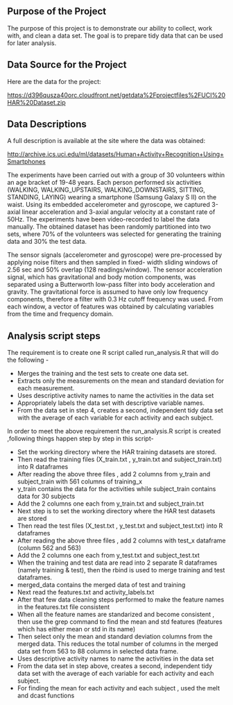 ## Purpose of the Project
The purpose of this project is to demonstrate our ability to collect, work with, and clean a data set. The goal is to prepare tidy data that can be used for later analysis. 


## Data Source for the Project

Here are the data for the project: 

https://d396qusza40orc.cloudfront.net/getdata%2Fprojectfiles%2FUCI%20HAR%20Dataset.zip

## Data Descriptions 

A full description is available at the site where the data was obtained: 

http://archive.ics.uci.edu/ml/datasets/Human+Activity+Recognition+Using+Smartphones

The experiments have been carried out with a group of 30 volunteers within an age bracket of 19-48 years. Each person  performed six activities (WALKING, WALKING_UPSTAIRS, WALKING_DOWNSTAIRS, SITTING, STANDING, LAYING) wearing a smartphone (Samsung Galaxy S II) on the waist. Using its embedded accelerometer and gyroscope, we captured 3-axial linear acceleration and 3-axial angular velocity at a constant rate of 50Hz. The experiments have been video-recorded to label the data manually. The obtained dataset has been randomly partitioned into two sets, where 70% of the volunteers was selected for generating the training data and 30% the test data. 

The sensor signals (accelerometer and gyroscope) were pre-processed by applying noise filters and then sampled in fixed- width sliding windows of 2.56 sec and 50% overlap (128 readings/window). The sensor acceleration signal, which has gravitational and body motion components, was separated using a Butterworth low-pass filter into body acceleration and  gravity. The gravitational force is assumed to have only low frequency components, therefore a filter with 0.3 Hz cutoff  frequency was used. From each window, a vector of features was obtained by calculating variables from the time and frequency domain. 

## Analysis script steps 

The requirement is to create one R script called run_analysis.R that will do the following - 
* Merges the training and the test sets to create one data set.
* Extracts only the measurements on the mean and standard deviation for each measurement. 
* Uses descriptive activity names to name the activities in the data set
* Appropriately labels the data set with descriptive variable names. 
* From the data set in step 4, creates a second, independent tidy data set with the average of each variable for each   activity and each subject.

In order to meet the above requirement the run_analysis.R script is created ,following things happen step by step in     this script- 

* Set the working directory where the HAR training datasets are stored.
* Then read the training files (X_train.txt , y_train.txt and subject_train.txt) into R dataframes
* After reading the above three files , add 2 columns from y_train and subject_train with 561 columns of training_x 
* y_train contains the data for the activities while subject_train contains data for 30 subjects
* Add the 2 columns one each from y_train.txt and subject_train.txt
* Next step is to set the working directory where the HAR test datasets are stored 
* Then read the test files (X_test.txt , y_test.txt and subject_test.txt) into R dataframes
* After reading the above three files , add 2 columns with test_x dataframe (column 562 and 563)
* Add the 2 columns one each from y_test.txt and subject_test.txt
* When the training and test data are read into 2 separate R dataframes (namely training & test), then the rbind is used to     merge training and test dataframes. 
* merged_data contains the merged data of test and training
* Next read the features.txt and activity_labels.txt
* After that few data cleaning steps performed to make the feature names in the features.txt file consistent
* When all the feature names are standarized and become consistent , then use the grep command to find the mean and std       features (features which has either mean or std in its name)
* Then select only the mean and standard deviation columns from the merged data. This reduces the total number of columns 
  in the merged data set from 563 to 88 columns in selected data frame. 
* Uses descriptive activity names to name the activities in the data set
* From the data set in step above, creates a second, independent tidy data set with the average of each variable 
  for each activity and each subject.
* For finding the mean for each activity and each subject , used the melt and dcast functions
